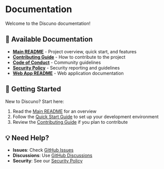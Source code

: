 # Documentation

Welcome to the Discuno documentation!

## 📖 Available Documentation

- **[Main README](../README.md)** - Project overview, quick start, and features
- **[Contributing Guide](../CONTRIBUTING.md)** - How to contribute to the project
- **[Code of Conduct](../CODE_OF_CONDUCT.md)** - Community guidelines
- **[Security Policy](../SECURITY.md)** - Security reporting and guidelines
- **[Web App README](../apps/web/README.md)** - Web application documentation

## 🚀 Getting Started

New to Discuno? Start here:

1. Read the [Main README](../README.md) for an overview
2. Follow the [Quick Start Guide](../README.md#-quick-start) to set up your development environment
3. Review the [Contributing Guide](../CONTRIBUTING.md) if you plan to contribute

## 💡 Need Help?

- **Issues**: Check [GitHub Issues](https://github.com/discuno-dev/discuno/issues)
- **Discussions**: Use [GitHub Discussions](https://github.com/discuno-dev/discuno/discussions)
- **Security**: See our [Security Policy](../SECURITY.md)
